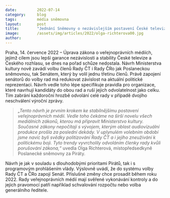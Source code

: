 ```yaml
---
date:         2022-07-14
category:     blog
tags:         média sněmovna
layout:       post
title:        "Jednání Sněmovny o nezávislejším postavení České televize a Českého rozhlasu bylo odloženo"
image:        /assets/img/articles/2022/olga-richterova00.jpg
author:       
---
```


 

Praha, 14. července 2022 – Úprava zákona o veřejnoprávních médiích, jejímž cílem jsou lepší garance nezávislosti a stability České televize a Českého rozhlasu, se dnes na pořad schůze nedostala. Návrh Ministerstva kultury nově zavádí volbu členů Rady ČT i Rady ČRo jak Poslaneckou sněmovnou, tak Senátem, který by volil jednu třetinu členů. Právě zapojení senátorů do volby rad má redukovat závislost na aktuální politické reprezentaci. Návrh vedle toho lépe specifikuje pravidla pro organizace, které navrhují kandidáty do obou rad a ruší jejich odvolatelnost jako celku. Tím zabrání každoroční hrozbě odvolání celé rady v případě dvojího neschválení výroční zprávy.

> *„Tento návrh je prvním krokem ke stabilnějšímu postavení veřejnoprávních médií. Vedle toho čekáme na širší novelu všech mediálních zákonů, kterou má připravit Ministerstvo kultury. Současné zákony nepočítají s vývojem, kterým oblast audiovizuální produkce prošla za poslední dekády. V uplynulém volebním období jsme navíc byli svědky politizování Rady ČT a i jejího zneužívání k politickému boji. Tyto trendy vyvrcholily odvoláním členky rady kvůli porušování zákona,“* uvedla Olga Richterová, místopředsedkyně Poslanecké sněmovny za Piráty.

Návrh je jak v souladu s dlouhodobými prioritami Pirátů, tak i s programovým prohlášením vlády. Výslovně uvádí, že do systému volby Rady ČT a ČRo zapojí Senát. Příslušné změny chce prosadit během roku 2022. Rady veřejnoprávních médií mají svěřené vykonávání kontroly a do jejich pravomocí patří například schvalování rozpočtu nebo volba generálního ředitele.

 
